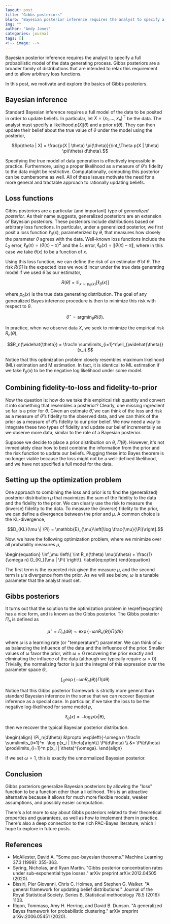```yaml
---
layout: post
title: "Gibbs posteriors"
blurb: "Bayesian posterior inference requires the analyst to specify a full probabilistic model of the data generating process. Gibbs posteriors are a broader family of distributions that are intended to relax this requirement and to allow arbitrary loss functions."
img: ""
author: "Andy Jones"
categories: journal
tags: []
<!-- image: -->
---
```


Bayesian posterior inference requires the analyst to specify a full probabilistic model of the data generating process. Gibbs posteriors are a broader family of distributions that are intended to relax this requirement and to allow arbitrary loss functions.

In this post, we motivate and explore the basics of Gibbs posteriors.

## Bayesian inference

Standard Bayesian inference requires a full model of the data to be posited in order to update beliefs. In particular, let $X = (x_1, \dots, x_n)^\top$ be the data. The analyst must specify a likelihood $p(X \| \theta)$ and a prior $\pi(\theta)$. They can then update their belief about the true value of $\theta$ under the model using the posterior,

$$p(\theta | X) = \frac{p(X | \theta) \pi(\theta)}{\int_\Theta p(X | \theta) \pi(\theta) d\theta}.$$

Specifying the true model of data generation is effectively impossible in practice. Furthermore, using a proper likelihood as a measure of $\theta$'s fidelity to the data might be restrictive. Computationally, computing this posterior can be cumbersome as well. All of these issues motivate the need for a more general and tractable approach to rationally updating beliefs.

## Loss functions

Gibbs posteriors are a particular (and important) type of *generalized posterior*. As their name suggests, generalized posteriors are an extension of Bayesian posteriors. These posteriors include distributions based on arbitrary loss functions. In particular, under a generalized posterior, we first posit a loss function $\ell_\theta(x)$, parameterized by $\theta$, that measures how closely the parameter $\theta$ agrees with the data. Well-known loss functions include the $L_2$ error, $\ell_\theta(x) = (\theta(x) - x)^2$ and the $L_1$ error, $\ell_\theta(x) = \|\theta(x) - x\|$, where in this case we take $\theta(x)$ to be a function of $x$.

Using this loss function, we can define the risk of an estimator $\widehat{\theta}$ of $\theta$. The risk $R(\widehat{\theta})$ is the expected loss we would incur under the true data generating model if we used $\widehat{\theta}$ as our estimator,

$$R(\widehat{\theta}) = \mathbb{E}_{x \sim p_0(x)}\left[\ell_{\widehat{\theta}}(x)\right]$$

where $p_0(x)$ is the true data generating distribution. The goal of any generalized Bayes inference procedure is then to minimize this risk with respect to $\theta$. 

$$\theta^\star = \text{arg}\min_{\theta}R(\theta).$$

In practice, when we observe data $X$, we seek to minimize the empirical risk $R_n(\theta)$,

$$R_n(\widehat{\theta}) = \frac1n \sum\limits_{i=1}^n\ell_{\widehat{\theta}}(x_i).$$

Notice that this optimization problem closely resembles maximum likelihood (ML) estimation and M estimation. In fact, it is identical to ML estimation if we take $\ell_{\theta}(x)$ to be the negative log likelihood under some model.

## Combining fidelity-to-loss and fidelity-to-prior

Now the question is: how do we take this empirical risk quantity and convert it into something that resembles a posterior? Clearly, one missing ingredient so far is a prior for $\theta$. Given an estimate $\widehat{\theta}$, we can think of the loss and risk as a measure of $\widehat{\theta}$'s fidelity to the observed data, and we can think of the prior as a measure of $\widehat{\theta}$'s fidelity to our prior belief. We now need a way to integrate these two types of fidelity and update our belief incrementally as we observe more data, similar to the role of a Bayesian posterior.

Suppose we decide to place a prior distribution on $\theta$, $\Pi(\theta)$. However, it's not immediately clear how to best combine the information from the prior and the risk function to update our beliefs. Plugging these into Bayes theorem is no longer viable because the loss might not be a well-defined likelihood, and we have not specified a full model for the data.

## Setting up the optimization problem

One approach to combining the loss and prior is to find the (generalized) posterior distribution $\mu$ that maximizes the sum of the fidelity to the data and the fidelity to the prior. We can clearly use the risk to measure the (inverse) fidelity to the data. To measure the (inverse) fidelity to the prior, we can define a divergence between the prior and $\mu$. A common choice is the KL-divergence,

$$D_{KL}(\mu \| \Pi) = \mathbb{E}_{\mu}\left[\log \frac{\mu}{\Pi}\right].$$

Now, we have the following optimization problem, where we minimize over all probability measures $\mu$,

\begin{equation} \inf_\mu \left\\{ \int R_n(\theta) \mu(d\theta) + \frac{1}{\omega n} D_{KL}(\mu \| \Pi) \right\\}. \label{eq:optim} \end{equation}

The first term is the expected risk given the measure $\mu$, and the second term is $\mu$'s divergence from the prior. As we will see below, $\omega$ is a tunable parameter that the analyst must set.

## Gibbs posteriors

It turns out that the solution to the optimization problem in \eqref{eq:optim} has a nice form, and is known as the Gibbs posterior. The Gibbs posterior $\Pi_n$ is defined as

$$\mu^\star = \Pi_n(d\theta) \propto \exp\{-\omega n R_n(\theta)\} \Pi(d\theta)$$

where $\omega$ is a learning rate (or "temperature") parameter. We can think of $\omega$ as balancing the influence of the data and the influence of the prior. Smaller values of $\omega$ favor the prior, with $\omega=0$ recovering the prior exactly and eliminating the influece of the data (although we typically require $\omega > 0$). Trivially, the normalizing factor is just the integral of this expression over the parameter space $\Theta$,

$$\int_\Theta \exp\{-\omega n R_n(\theta)\} \Pi(d\theta)$$

Notice that this Gibbs posterior framework is strictly more general than standard Bayesian inference in the sense that we can recover Bayesian inference as a special case. In particular, if we take the loss to be the negative log-likelihood for some model $p$,

$$\ell_\theta(x) = -\log p(x | \theta),$$

then we recover the typical Bayesian posterior distribution.

\begin{align} \Pi_n(d\theta) &\propto \exp\left\\{-\omega n \frac1n \sum\limits_{i=1}^n -\log p(x_i \| \theta)\right\\} \Pi(d\theta) \\\ &= \Pi(d\theta) \prod\limits_{i=1}^n p(x_i \| \theta)^{\omega}. \end{align}

If we set $\omega=1$, this is exactly the unnormalized Bayesian posterior.


## Conclusion

Gibbs posteriors generalize Bayesian posteriors by allowing the "loss" function to be a function other than a likelihood. This is an attractive alternative because it allows for much more flexible models, weaker assumptions, and possibly easier computation.

There's a lot more to say about Gibbs posteriors related to their theoretical properties and guarantees, as well as how to implement them in practice. There's also a deep connection to the rich PAC-Bayes literature, which I hope to explore in future posts.

## References
- McAllester, David A. "Some pac-bayesian theorems." Machine Learning 37.3 (1999): 355-363.
- Syring, Nicholas, and Ryan Martin. "Gibbs posterior concentration rates under sub-exponential type losses." arXiv preprint arXiv:2012.04505 (2020).
- Bissiri, Pier Giovanni, Chris C. Holmes, and Stephen G. Walker. "A general framework for updating belief distributions." Journal of the Royal Statistical Society. Series B, Statistical methodology 78.5 (2016): 1103.
- Rigon, Tommaso, Amy H. Herring, and David B. Dunson. "A generalized Bayes framework for probabilistic clustering." arXiv preprint arXiv:2006.05451 (2020).
